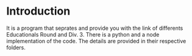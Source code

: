 # Introduction
It is a program that seprates and provide you with the link of differents Educationals Round and Div. 3.
There is a python and a node implementation of the code.
The details are provided in their respective folders.